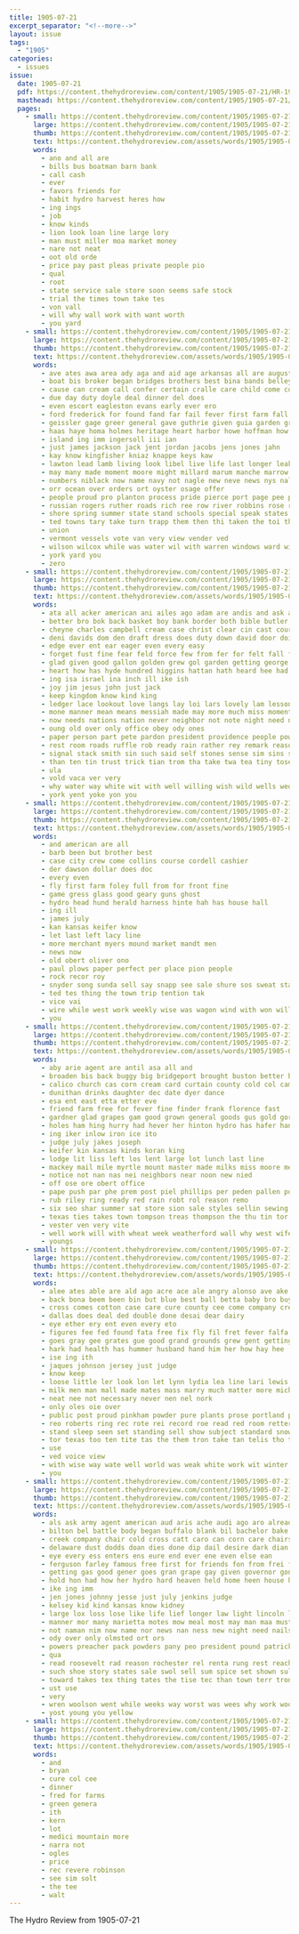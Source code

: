```yaml
---
title: 1905-07-21
excerpt_separator: "<!--more-->"
layout: issue
tags:
  - "1905"
categories:
  - issues
issue:
  date: 1905-07-21
  pdf: https://content.thehydroreview.com/content/1905/1905-07-21/HR-1905-07-21.pdf
  masthead: https://content.thehydroreview.com/content/1905/1905-07-21/masthead/HR-1905-07-21.jpg
  pages:
    - small: https://content.thehydroreview.com/content/1905/1905-07-21/small/HR-1905-07-21-01.jpg
      large: https://content.thehydroreview.com/content/1905/1905-07-21/large/HR-1905-07-21-01.jpg
      thumb: https://content.thehydroreview.com/content/1905/1905-07-21/thumbnails/HR-1905-07-21-01.jpg
      text: https://content.thehydroreview.com/assets/words/1905/1905-07-21/HR-1905-07-21-01.txt
      words:
        - ano and all are
        - bills bus boatman barn bank
        - call cash
        - ever
        - favors friends for
        - habit hydro harvest heres how
        - ing ings
        - job
        - know kinds
        - lion look loan line large lory
        - man must miller moa market money
        - nare not neat
        - oot old orde
        - price pay past pleas private people pio
        - qual
        - root
        - state service sale store soon seems safe stock
        - trial the times town take tes
        - von vall
        - will why wall work with want worth
        - you yard
    - small: https://content.thehydroreview.com/content/1905/1905-07-21/small/HR-1905-07-21-02.jpg
      large: https://content.thehydroreview.com/content/1905/1905-07-21/large/HR-1905-07-21-02.jpg
      thumb: https://content.thehydroreview.com/content/1905/1905-07-21/thumbnails/HR-1905-07-21-02.jpg
      text: https://content.thehydroreview.com/assets/words/1905/1905-07-21/HR-1905-07-21-02.txt
      words:
        - ave ates awa area ady aga and aid age arkansas all are august ald amer america aders
        - boat bis broker began bridges brothers best bina bands belley blaine black brought back but been below blower ber boa baca bidle both bay bank
        - cause can cream call confer certain cralle care child come county cleveland city caddo cox carpenter crew chance came congress charles cotton corn cation con count clerk
        - due day duty doyle deal dinner del does
        - even escort eagleston evans early ever ero
        - ford frederick for found fand far fail fever first farm fall forma from face fields ferrier furnish
        - geissler gage greer general gave guthrie given guia garden grant
        - haas haye homa holmes heritage heart harbor howe hoffman how held hood him had her head hills house ham husband home hampshire hand hort half has hall henry
        - island ing imm ingersoll iii ian
        - just james jackson jack jent jordan jacobs jens jones jahn
        - kay know kingfisher kniaz knappe keys kaw
        - lawton lead lamb living look libel live life last longer leak loomis lincoln lay less laughter large
        - may many made moment moore might millard marum manche marrow most more mine mcalester maine mans man million mills morton manian
        - numbers niblack now name navy not nagle new neve news nys nally north negro northern nay needs noble near noth
        - orr ocean over orders ort oyster osage offer
        - people proud pro planton process pride pierce port page pee president pay pers pluck price present pat peo pase pot place prat peace public part pendleton pop per pape
        - russian rogers ruther roads rich ree row river robbins rose ret roger roy rel rattler
        - shore spring summer state stand schools special speak states selves sons south sam shire small stick sand such son suit she stock say sing streets stain shores said single sessions second southern soul set sting
        - ted towns tary take turn trapp them then thi taken the toi theodore texas tas than tha thousand too teach thrift tee tora trick
        - union
        - vermont vessels vote van very view vender ved
        - wilson wilcox while was water wil with warren windows ward win working welcome will wide woods words william want woodward washington
        - york yard you
        - zero
    - small: https://content.thehydroreview.com/content/1905/1905-07-21/small/HR-1905-07-21-03.jpg
      large: https://content.thehydroreview.com/content/1905/1905-07-21/large/HR-1905-07-21-03.jpg
      thumb: https://content.thehydroreview.com/content/1905/1905-07-21/thumbnails/HR-1905-07-21-03.jpg
      text: https://content.thehydroreview.com/assets/words/1905/1905-07-21/HR-1905-07-21-03.txt
      words:
        - ata all acker american ani ailes ago adam are andis and ask argo age
        - better bro bok back basket boy bank border both bible butler blank bounds brier board blacksmith babylon betting brea bare burma brooks belt bright but bluff boast berks break book bet been bis black bills banker bow big
        - cheyne charles campbell cream case christ clear cin cast course captain cant chris city cash call congress converse con cashier come cargo check court count counter china cry came church county can chair certain
        - deni davids dom den draft dress does duty down david door doing depot del dry death dot day denver ding dei
        - edge ever ent ear eager even every easy
        - forget fust fine fear feld force few from fer for felt fall freely finely fruit fee face flower floor found forger fil falls fron farmer fresh fellows fight field fond fish fraise far free
        - glad given good gallon golden grew gol garden getting george gen glory general game going
        - heart how has hyde hundred higgins hattan hath heard hee had heritage horse heavens hil haye hand hall heaven him honor house hint holding holy hollows heal hour hands hot hem haven hold
        - ing isa israel ina inch ill ike ish
        - joy jim jesus john just jack
        - keep kingdom know kind king
        - ledger lace lookout love langs lay loi lars lovely lam lesson lang louis lief lie large last loving lord look little later lat labor learn let lofty loss law like lakes lower life
        - mone manner mean means messiah made may more much miss moment mood milk million moye miles moun mons mand men maes money man morning many mere marian mackay must myrtle madison morris majestic mat
        - now needs nations nation never neighbor not note night need ness near name new
        - oung old over only office obey ody ones
        - paper person part pete pardon president providence people power pint peo pal peace penman pay pee police peaches pleasant private prophet plants phe park prom pounds public process presume pink pass place pin
        - rest room roads ruffle rob ready rain rather rey remark reason run risk road renew real rica race ring regan
        - signal stack smith sin such said self stones sense sim sins stands sash short state see show sigh stroke sue sinning sum shor say seeds stocking small story savior seat soll stamp spokes sult sary silk shoe smi shou season sires shoulders strong snow seem she streams still share samples stole sharp saw shed station sook safe shall
        - than ten tin trust trick tian trom tha take twa tea tiny tose toward tue tree then tes ties thy table testi trout toll thee thou thing turn toa theodore the trees thorn too thousand tam taa them ton
        - ula
        - vold vaca ver very
        - why water way white wit with well willing wish wild wells wedding wake ways worthy wal world wilmington words will while word want worn was whit write waters
        - york yent yoke yon you
    - small: https://content.thehydroreview.com/content/1905/1905-07-21/small/HR-1905-07-21-04.jpg
      large: https://content.thehydroreview.com/content/1905/1905-07-21/large/HR-1905-07-21-04.jpg
      thumb: https://content.thehydroreview.com/content/1905/1905-07-21/thumbnails/HR-1905-07-21-04.jpg
      text: https://content.thehydroreview.com/assets/words/1905/1905-07-21/HR-1905-07-21-04.txt
      words:
        - and american are all
        - barb been but brother best
        - case city crew come collins course cordell cashier
        - der dawson dollar does doc
        - every even
        - fly first farm foley full from for front fine
        - game gress glass good geary guns ghost
        - hydro head hund herald harness hinte hah has house hall
        - ing ill
        - james july
        - kan kansas keifer know
        - let last left lacy line
        - more merchant myers mound market mandt men
        - news now
        - old obert oliver ono
        - paul plows paper perfect per place pion people
        - rock recor roy
        - snyder song sunda sell say snapp see sale shure sos sweat stage stanch soros sick
        - ted tes thing the town trip tention tak
        - vice vai
        - wire while west work weekly wise was wagon wind with won will
        - you
    - small: https://content.thehydroreview.com/content/1905/1905-07-21/small/HR-1905-07-21-05.jpg
      large: https://content.thehydroreview.com/content/1905/1905-07-21/large/HR-1905-07-21-05.jpg
      thumb: https://content.thehydroreview.com/content/1905/1905-07-21/thumbnails/HR-1905-07-21-05.jpg
      text: https://content.thehydroreview.com/assets/words/1905/1905-07-21/HR-1905-07-21-05.txt
      words:
        - aby arie agent are antil asa all and
        - broaden bis back buggy big bridgeport brought buston better beach belleville best
        - calico church cas corn cream card curtain county cold col campbell coles cote cheap cong cash
        - dunithan drinks daughter dec date dyer dance
        - esa ent east etta etter eve
        - friend farm free for fever fine finder frank florence fast
        - gardner glad grapes gam good grown general goods gus gold gor going
        - holes ham hing hurry had hever her hinton hydro has hafer hand hol home hardware heard
        - ing iker inlow iron ice ito
        - judge july jakes joseph
        - keifer kin kansas kinds koran king
        - lodge lit liss left los lent large lot lunch last line
        - mackey mail mile myrtle mount master made milks miss moore men may many mccool marsh musick
        - notice not nan nas nei neighbors near noon new nied
        - off ose ore obert office
        - pape push par phe prem post piel phillips per peden pallen poles points
        - rub riley ring ready red rain robt rol reason remo
        - six seo shar summer sat store sion sale styles sellin sewing sick set second sides she shirts sell see spees special stone sed south
        - texas ties takes town tompson treas thompson the thu tin tor
        - vester ven very vite
        - well work will with wheat week weatherford wall why west wife wears was weeks wash
        - youngs
    - small: https://content.thehydroreview.com/content/1905/1905-07-21/small/HR-1905-07-21-06.jpg
      large: https://content.thehydroreview.com/content/1905/1905-07-21/large/HR-1905-07-21-06.jpg
      thumb: https://content.thehydroreview.com/content/1905/1905-07-21/thumbnails/HR-1905-07-21-06.jpg
      text: https://content.thehydroreview.com/assets/words/1905/1905-07-21/HR-1905-07-21-06.txt
      words:
        - alee ates able are ald ago acre ace ale angry alonso ave ake and all alfalfa ask
        - back bona beem been bin but blue best ball betta baby bro buy bai bono buse bald brand bee book
        - cross comes cotton case care cure county cee come company cream cue
        - dallas does deal ded double done desai dear dairy
        - eye ether ery ent even every eto
        - figures fee fed found fata free fix fly fil fret fever falfa flow foe from for fow fama
        - goes gray gee grates gue good grand grounds grew gent getting gin gate geen
        - hark had health has hummer husband hand him her how hay hee
        - ise ing ith
        - jaques johnson jersey just judge
        - know keep
        - loose little ler look lon let lynn lydia lea line lari lewis lack leroy
        - milk men man mall made mates mass marry much matter more michi mans means many mage may mete money
        - neat nee not necessary never nen nel nork
        - only oles oie over
        - public post proud pinkham powder pure plants prose portland past pounds pein points pete pree pass
        - reo roberts ring rec rote rei record roe read red room retter
        - stand sleep seen set standing sell show subject standard snow say soll see sek sick starch shoe sie sample strong sat small sare state sow season sele star seed states sit send sean soul self she sum saving sandy stlouis
        - tor texas too ten tite tas the them tron take tan telis tho testi than toa trom talk
        - use
        - ved voice view
        - with wise way wate well world was weak white work wit winter wife want will winship
        - you
    - small: https://content.thehydroreview.com/content/1905/1905-07-21/small/HR-1905-07-21-07.jpg
      large: https://content.thehydroreview.com/content/1905/1905-07-21/large/HR-1905-07-21-07.jpg
      thumb: https://content.thehydroreview.com/content/1905/1905-07-21/thumbnails/HR-1905-07-21-07.jpg
      text: https://content.thehydroreview.com/assets/words/1905/1905-07-21/HR-1905-07-21-07.txt
      words:
        - als ask army agent american aud aris ache audi ago aro alread ale ards acres all ates are able and
        - bilton bel battle body began buffalo blank bil bachelor bake buy back ber bank been bet bond board balance bride bis best bread brenton book bae block but big
        - creek company chair cold cross catt caro can corn care chairs cases coffee champion county constant cox count castoria cottee chill cost calle chap cotton courage cat cure cheap case
        - delaware dust dodds doan dies done dip dail desire dark dian during davison daring drag doctor down deep date dows does
        - eye every ess enters ens eure end ever ene even else ean
        - ferguson farley famous free first for friends fon from frei fond fos fest francisco fire franc fees fine fall falling fort found foe figures fast filling
        - getting gas good gener goes gran grape gay given governor gone guinea grounds gate
        - hold hon had how her hydro hard heaven held home heen house hole health hun habit has heard hope honesty
        - ike ing imm
        - jen jones johnny jesse just july jenkins judge
        - kelsey kid kind kansas know kidney
        - large lox loss lose like life lief longer law light lincoln lege look let little leavenworth ledger long laundry left last lion lame loose
        - manner mor many marietta motes mow meal most may man maa must master money merit mat mer men mua mea mew made mich market much more main mineral might
        - not naman nim now name nor news nan ness new night need nails nave ney never necessary
        - ody over only olmsted ort ors
        - powers preacher pack powders pany peo president pound patrick paper plain patent pardon payment price pleasure pain poor per plump pure pink pil panta popper place pay pro post people prive persons past plenty person payne pore powder
        - qua
        - read roosevelt rad reason rochester rel renta rung rest reach room rub rab red rape
        - such shoe story states sale swol sell sum spice set shown sult said stove sake state small sed sleep spanish sea severe san south sample school she stuff square simile settle sunday spina shak soto sabbath starch stay sup say seems september star singel save stores
        - toward takes tex thing tates the tise tec than town terr tron trust thi tota try then tam them take till tie tee tea tho taken tes tory table touch tse tim times tha tell toledo
        - ust use
        - very
        - wren woolson went while weeks way worst was wees why work woodward water will willow with wagon wells weight war worth ward want well wonder williams week
        - yost young you yellow
    - small: https://content.thehydroreview.com/content/1905/1905-07-21/small/HR-1905-07-21-08.jpg
      large: https://content.thehydroreview.com/content/1905/1905-07-21/large/HR-1905-07-21-08.jpg
      thumb: https://content.thehydroreview.com/content/1905/1905-07-21/thumbnails/HR-1905-07-21-08.jpg
      text: https://content.thehydroreview.com/assets/words/1905/1905-07-21/HR-1905-07-21-08.txt
      words:
        - and
        - bryan
        - cure col cee
        - dinner
        - fred for farms
        - green genera
        - ith
        - kern
        - lot
        - medici mountain more
        - narra not
        - ogles
        - price
        - rec revere robinson
        - see sim solt
        - the tee
        - walt
---
```


The Hydro Review from 1905-07-21

<!--more-->

